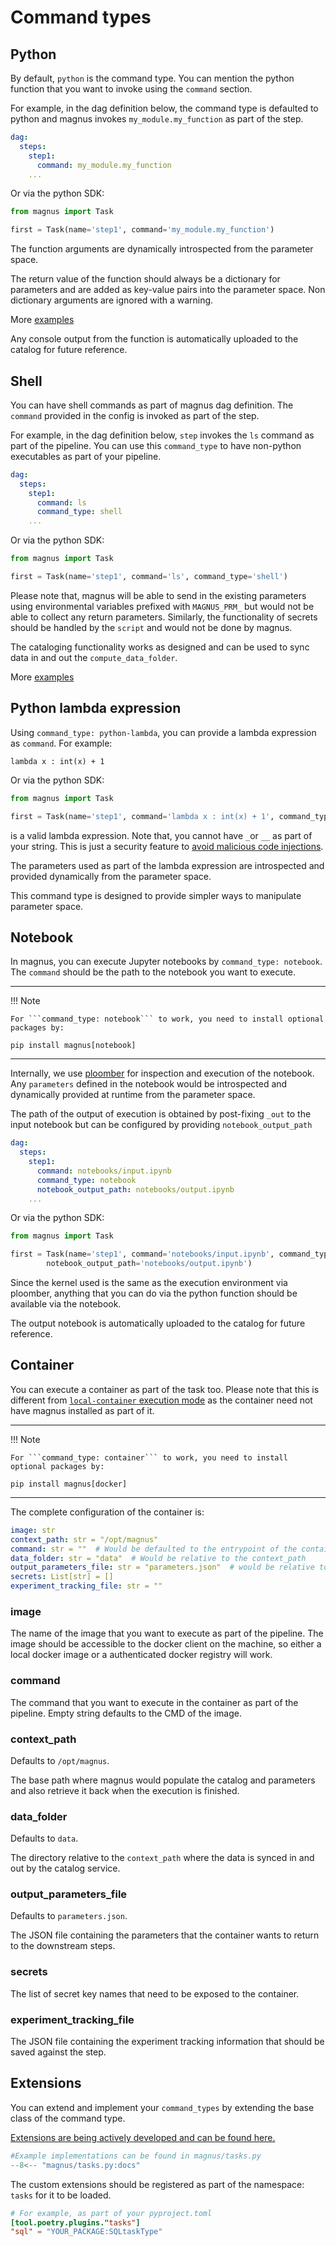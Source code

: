 # Command types

## Python

By default, ```python``` is the command type. You can mention the python function that you want to invoke
using the ```command``` section.

For example, in the dag definition below, the command type is defaulted to python and magnus invokes
```my_module.my_function``` as part of the step.

```yaml
dag:
  steps:
    step1:
      command: my_module.my_function
    ...
```

Or via the python SDK:

```python
from magnus import Task

first = Task(name='step1', command='my_module.my_function')
```

The function arguments are dynamically introspected from the parameter space.

The return value of the function should always be a dictionary for parameters and are added as key-value pairs
into the parameter space. Non dictionary arguments are ignored with a warning.

More [examples](../../examples)

Any console output from the function is automatically uploaded to the catalog for future reference.


## Shell

You can have shell commands as part of magnus dag definition. The ```command``` provided in the config is
invoked as part of the step.

For example, in the dag definition below, ```step``` invokes the ```ls``` command as part of the pipeline.
You can use this ```command_type``` to have non-python executables as part of your pipeline.

```yaml
dag:
  steps:
    step1:
      command: ls
      command_type: shell
    ...
```

Or via the python SDK:

```python
from magnus import Task

first = Task(name='step1', command='ls', command_type='shell')
```


Please note that, magnus will be able to send in the existing parameters using environmental variables prefixed with
```MAGNUS_PRM_``` but would not be able to collect any return parameters. Similarly, the functionality of
secrets should be handled by the ```script``` and would not be done by magnus.

The cataloging functionality works as designed and can be used to sync data in and out the ```compute_data_folder```.

More [examples](../../examples)

## Python lambda expression

Using ```command_type: python-lambda```, you can provide a lambda expression as ```command```. For example:

```
lambda x : int(x) + 1
```

Or via the python SDK:

```python
from magnus import Task

first = Task(name='step1', command='lambda x : int(x) + 1', command_type='python-lambda')
```


is a valid lambda expression. Note that, you cannot have ```_```or ```__``` as part of your string. This is just a
security feature to
[avoid malicious code injections](https://nedbatchelder.com/blog/201206/eval_really_is_dangerous.html).

The parameters used as part of the lambda expression are introspected and provided dynamically from the parameter space.

This command type is designed to provide simpler ways to manipulate parameter space.

## Notebook

In magnus, you can execute Jupyter notebooks by ```command_type: notebook```. The ```command``` should be the path
to the notebook you want to execute.

---
!!! Note

    For ```command_type: notebook``` to work, you need to install optional packages by:

    pip install magnus[notebook]
---


Internally, we use [ploomber](https://ploomber.io/) for inspection and execution
of the notebook. Any ```parameters``` defined in the notebook would be introspected and dynamically provided at runtime
from the parameter space.

The path of the output of execution is obtained by post-fixing ```_out``` to the input notebook but can be configured by providing ```notebook_output_path```

```yaml
dag:
  steps:
    step1:
      command: notebooks/input.ipynb
      command_type: notebook
      notebook_output_path: notebooks/output.ipynb
    ...
```

Or via the python SDK:

```python
from magnus import Task

first = Task(name='step1', command='notebooks/input.ipynb', command_type='notebook',
        notebook_output_path='notebooks/output.ipynb')
```

Since the kernel used is the same as the execution environment via ploomber, anything that you can do via the python
function should be available via the notebook.

The output notebook is automatically uploaded to the catalog for future reference.

## Container

You can execute a container as part of the task too. Please note that this is different from [```local-container```
execution mode](../executor-implementations/local-container) as the container need not have magnus installed as part of
it.


---
!!! Note

    For ```command_type: container``` to work, you need to install optional packages by:

    pip install magnus[docker]
---

The complete configuration of the container is:

```yaml
image: str
context_path: str = "/opt/magnus"
command: str = ""  # Would be defaulted to the entrypoint of the container
data_folder: str = "data"  # Would be relative to the context_path
output_parameters_file: str = "parameters.json"  # would be relative to the context_path
secrets: List[str] = []
experiment_tracking_file: str = ""

```

### image
The name of the image that you want to execute as part of the pipeline. The image should be accessible to the docker
client on the machine, so either a local docker image or a authenticated docker registry will work.


### command
The command that you want to execute in the container as part of the pipeline. Empty string defaults to the CMD of the
image.

### context_path
Defaults to ```/opt/magnus```.

The base path where magnus would populate the catalog and parameters and also retrieve it back when the execution is
finished.

### data_folder
Defaults to ```data```.

The directory relative to the ```context_path``` where the data is synced in and out by the catalog service.

### output_parameters_file
Defaults to ```parameters.json```.

The JSON file containing the parameters that the container wants to return to the downstream steps.

### secrets
The list of secret key names that need to be exposed to the container.

### experiment_tracking_file
The JSON file containing the experiment tracking information that should be saved against the step.

## Extensions

You can extend and implement your ```command_types``` by extending the base class of the command type.

[Extensions are being actively developed and can be found here.](https://github.com/AstraZeneca/magnus-extensions)

```python
#Example implementations can be found in magnus/tasks.py
--8<-- "magnus/tasks.py:docs"

```

The custom extensions should be registered as part of the namespace: ```tasks``` for it to be
loaded.

```toml
# For example, as part of your pyproject.toml
[tool.poetry.plugins."tasks"]
"sql" = "YOUR_PACKAGE:SQLtaskType"

```
